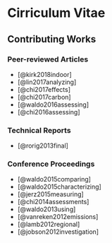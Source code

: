 # Cirriculum Vitae 

## Contributing Works

### Peer-reviewed Articles

* [@kirk2018indoor]
* [@lin2017analyzing]
* [@chi2017effects]
* [@chi2017carbon]
* [@waldo2016assessing]
* [@chi2016assessing]


### Technical Reports

* [@rorig2013final]


### Conference Proceedings


* [@waldo2015comparing]
* [@waldo2015characterizing]
* [@jerz2015measuring]
* [@chi2014assessments]
* [@waldo2013using]
* [@vanreken2012emissions]
* [@lamb2012regional]
* [@jobson2012investigation]


